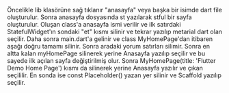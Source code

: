 Öncelikle lib klasörüne sağ tıklanır "anasayfa" veya başka bir isimde dart file oluşturulur. Sonra anasayfa dosyasında st yazılarak stful bir sayfa oluşturulur. Oluşan class'a anasayfa ismi verilir ve ilk satırdaki StatefulWidget'ın sondaki "et" kısmı silinir ve tekrar yazılıp metarial dart olan seçilir. 
Daha sonra main.dart'a gelinir ve class MyHomePage'dan itibaren aşağı doğru tamamı silinir. Sonra aradaki yorum satırları silimir. Sonra en altta kalan myHomePage silinerek yerine Anasayfa yazılıp seçilir ve bu sayede ilk açılan sayfa değiştirilmiş olur. Sonra MyHomePage(title: 'Flutter Demo Home Page') kısmı da silinerek yerine Anasayfa yazılır ve çıkan seçililir. En sonda ise const Placeholder() yazan yer silinir ve Scaffold yazılıp seçilir.
